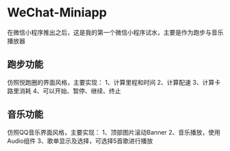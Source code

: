 # WeChat-Miniapp
在微信小程序推出之后，这是我的第一个微信小程序试水，主要是作为跑步与音乐播放器
## 跑步功能
仿照悦跑圈的界面风格，主要实现：
1、计算里程和时间
2、计算配速
3、计算卡路里消耗
4、可以开始、暂停、继续、终止
## 音乐功能
仿照QQ音乐界面风格，主要实现：
1、顶部图片滚动Banner
2、音乐播放，使用Audio组件
3、歌单显示及选择，可选择5首歌进行播放
